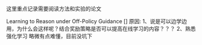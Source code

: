 这里重点记录需要阅读方法和实验的论文


Learning to Reason under Off-Policy Guidance []
原因:
    1、说是可以边学边用，为什么会这样呢？结合奖励策略是否可以提高在线学习的内容？？？
    2、熟悉强化学习
略微有点难懂，目前没坑下
